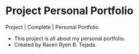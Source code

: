 # Project Personal Portfolio
Project | Complete | Personal Portfolio
- This project is all about my personal portfolio.
- Created by Raven Ryen B. Tejada.
